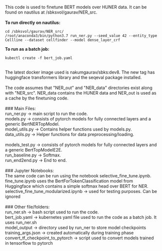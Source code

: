 This code is used to finetune BERT models over HUNER data. It can be found on nautilus at /sbksvol/gaurav/NER_src.
<br>
<br>
**To run directly on nautilus:**
<br>
```
cd /sbksvol/gaurav/NER_src/
/root/anaconda3/bin/python3.7 run_ner.py --seed_value 42 --entity_type Cellline --dataset cellfinder --model dense_layer_crf
```
**To run as a batch job:**
```
kubectl create -f bert_job.yaml
```
<br>
The latest docker image used is nakumgaurav/sbks:dev8. The new tag has huggingface transformers library and the seqeval package installed.

<br>
<br>
The code assumes that "NER_out" and "NER_data" directories exist along with "NER_src". NER_data contains the HUNER data and NER_out is used as a cache by the finetuning code.
<br>
<br>
### Main Files:
<br>
run_ner.py -> main script to run the code.
<br>
models.py -> consists of pytorch models for fully connected layers and a generic BertNERTopModel.
<br>
model_utils.py -> Contains helper functions used by models.py.
<br>
data_utils.py -> Helper functions for data preprocessing/loading.
<br>
<br>
models_test.py -> consists of pytorch models for fully connected layers and a generic BertTopModelE2E. 
<br>
run_baseline.py -> Softmax. 
<br>
run_end2end.py -> End to end. 
<br>
<br>
### Jupyter Notebooks:
<br>
The same code can be run using the notebook selective_fine_tune.ipynb.
<br>
fine_tune.ipynb uses the BertForTokenClassification model from Huggingface which contains a simple softmax head over BERT for NER.
<br>
selective_fine_tune_modularized.ipynb -> used for testing purposes. Can be ignored
<br>
<br>
### Other file/folders:
<br>
run_ner.sh -> bash script used to run the code.
<br>
bert_job.yaml -> kubernetes yaml file used to run the code as a batch job. It uses run_ner.sh
<br>
model_output -> directory used by run_ner to store model checkpoints
<br>
training_args.json -> created automatically during training phase
<br>
convert_tf_checkpoint_to_pytorch -> script used to convert models trained in tensorflow to pytorch
